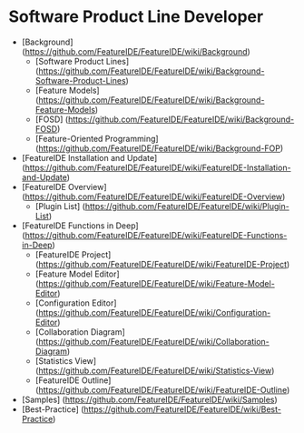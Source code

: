 # Software Product Line Developer

* [Background] (https://github.com/FeatureIDE/FeatureIDE/wiki/Background)
	* [Software Product Lines] (https://github.com/FeatureIDE/FeatureIDE/wiki/Background-Software-Product-Lines)
	* [Feature Models] (https://github.com/FeatureIDE/FeatureIDE/wiki/Background-Feature-Models)
	* [FOSD] (https://github.com/FeatureIDE/FeatureIDE/wiki/Background-FOSD)
	* [Feature-Oriented Programming] (https://github.com/FeatureIDE/FeatureIDE/wiki/Background-FOP)
* [FeatureIDE Installation and Update] (https://github.com/FeatureIDE/FeatureIDE/wiki/FeatureIDE-Installation-and-Update)
* [FeatureIDE Overview] (https://github.com/FeatureIDE/FeatureIDE/wiki/FeatureIDE-Overview)
	* [Plugin List] (https://github.com/FeatureIDE/FeatureIDE/wiki/Plugin-List)
* [FeatureIDE Functions in Deep] (https://github.com/FeatureIDE/FeatureIDE/wiki/FeatureIDE-Functions-in-Deep)
	* [FeatureIDE Project] (https://github.com/FeatureIDE/FeatureIDE/wiki/FeatureIDE-Project)
	* [Feature Model Editor] (https://github.com/FeatureIDE/FeatureIDE/wiki/Feature-Model-Editor)
	* [Configuration Editor] (https://github.com/FeatureIDE/FeatureIDE/wiki/Configuration-Editor)
	* [Collaboration Diagram] (https://github.com/FeatureIDE/FeatureIDE/wiki/Collaboration-Diagram)
	* [Statistics View] (https://github.com/FeatureIDE/FeatureIDE/wiki/Statistics-View)
	* [FeatureIDE Outline] (https://github.com/FeatureIDE/FeatureIDE/wiki/FeatureIDE-Outline)
* [Samples] (https://github.com/FeatureIDE/FeatureIDE/wiki/Samples)
* [Best-Practice] (https://github.com/FeatureIDE/FeatureIDE/wiki/Best-Practice)
